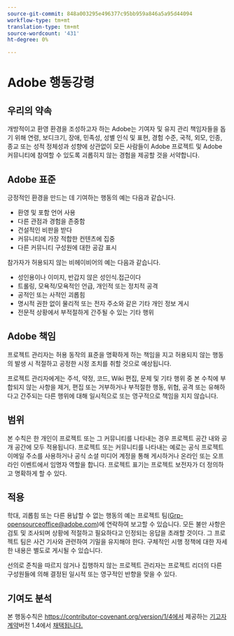 ```yaml
---
source-git-commit: 848a003295e496377c95bb959a846a5a95d44094
workflow-type: tm+mt
translation-type: tm+mt
source-wordcount: '431'
ht-degree: 0%

---
```

# Adobe 행동강령

## 우리의 약속

개방적이고 환영 환경을 조성하고자 하는 Adobe는 기여자 및 유지 관리 책임자들을 돕기 위해 연령, 보디크기, 장애, 민족성, 성별 인식 및 표현, 경험 수준, 국적, 외모, 인종, 종교 또는 성적 정체성과 성향에 상관없이 모든 사람들이 Adobe 프로젝트 및 Adobe 커뮤니티에 참여할 수 있도록 괴롭히지 않는 경험을 제공할 것을 서약합니다.

## Adobe 표준

긍정적인 환경을 만드는 데 기여하는 행동의 예는 다음과 같습니다.

* 환영 및 포함 언어 사용
* 다른 관점과 경험을 존중함
* 건설적인 비판을 받다
* 커뮤니티에 가장 적합한 컨텐츠에 집중
* 다른 커뮤니티 구성원에 대한 공감 표시

참가자가 허용되지 않는 비헤이비어의 예는 다음과 같습니다.

* 성인용이나 이미지, 반갑지 않은 성인식.접근이다
* 트롤링, 모욕적/모욕적인 언급, 개인적 또는 정치적 공격
* 공적인 또는 사적인 괴롭힘
* 명시적 권한 없이 물리적 또는 전자 주소와 같은 기타 개인 정보 게시
* 전문적 상황에서 부적절하게 간주될 수 있는 기타 행위

## Adobe 책임

프로젝트 관리자는 허용 동작의 표준을 명확하게 하는 책임을 지고 허용되지 않는 행동의 발생 시 적절하고 공정한 시정 조치를 취할 것으로 예상됩니다.

프로젝트 관리자에게는 주석, 약정, 코드, Wiki 편집, 문제 및 기타 행위 중 본 수칙에 부합되지 않는 사항을 제거, 편집 또는 거부하거나 부적절한 행동, 위협, 공격 또는 유해하다고 간주되는 다른 행위에 대해 일시적으로 또는 영구적으로 책임을 지지 않습니다.

## 범위

본 수칙은 한 개인이 프로젝트 또는 그 커뮤니티를 나타내는 경우 프로젝트 공간 내와 공개 공간에 모두 적용됩니다. 프로젝트 또는 커뮤니티를 나타내는 예로는 공식 프로젝트 이메일 주소를 사용하거나 공식 소셜 미디어 계정을 통해 게시하거나 온라인 또는 오프라인 이벤트에서 임명자 역할을 합니다. 프로젝트 표기는 프로젝트 보전자가 더 정의하고 명확하게 할 수 있다.

## 적용

학대, 괴롭힘 또는 다른 용납할 수 없는 행동의 예는 프로젝트 팀(Grp-opensourceoffice@adobe.com)에 연락하여 보고할 수 있습니다. 모든 불만 사항은 검토 및 조사되며 상황에 적절하고 필요하다고 인정되는 응답을 초래할 것이다. 그 프로젝트 팀은 사건 기사와 관련하여 기밀을 유지해야 한다.
구체적인 시행 정책에 대한 자세한 내용은 별도로 게시될 수 있습니다.

선의로 준칙을 따르지 않거나 집행하지 않는 프로젝트 관리자는 프로젝트 리더의 다른 구성원들에 의해 결정된 일시적 또는 영구적인 반향을 맞을 수 있다.

## 기여도 분석

본 행동수칙은 https://contributor-covenant.org/version/1/4에서 제공하는 [기고자 계약](https://contributor-covenant.org)버전 1.4에서 [채택됩니다.](https://contributor-covenant.org/version/1/4/)
